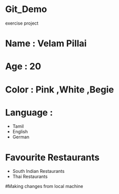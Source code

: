 # Git_Demo
exercise project

# Name :  Velam Pillai
# Age :  20
# Color : Pink ,White ,Begie
# Language :
+ Tamil
+ English
+ German
# Favourite Restaurants
+ South Indian Restaurants
+ Thai Restaurants

#Making changes from local machine
